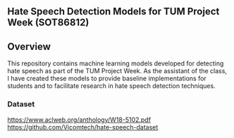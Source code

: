 ## Hate Speech Detection Models for TUM Project Week (SOT86812)

## Overview
This repository contains machine learning models developed for detecting hate speech as part of the TUM Project Week. As the assistant of the class, I have created these models to provide baseline implementations for students and to facilitate research in hate speech detection techniques.

### Dataset
https://www.aclweb.org/anthology/W18-5102.pdf
https://github.com/Vicomtech/hate-speech-dataset
